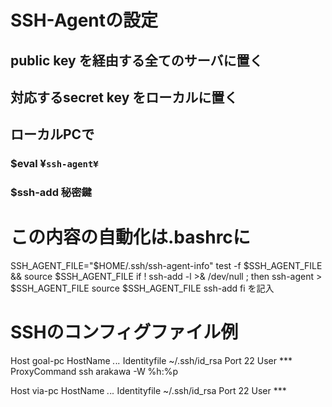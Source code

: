 # SSH-Agentの設定
## public key を経由する全てのサーバに置く
## 対応するsecret key をローカルに置く
## ローカルPCで
### $eval ¥`ssh-agent¥`
### $ssh-add 秘密鍵

# この内容の自動化は.bashrcに
SSH_AGENT_FILE="$HOME/.ssh/ssh-agent-info"
test -f $SSH_AGENT_FILE && source $SSH_AGENT_FILE
if ! ssh-add -l >& /dev/null ; then
  ssh-agent > $SSH_AGENT_FILE
  source $SSH_AGENT_FILE
  ssh-add
fi
を記入

# SSHのコンフィグファイル例
Host goal-pc
    HostName *.*.*.*
    Identityfile ~/.ssh/id_rsa
    Port 22
    User ***
    ProxyCommand ssh arakawa -W %h:%p

Host via-pc
    HostName *.*.*.*
    Identityfile ~/.ssh/id_rsa
    Port 22
    User ***
